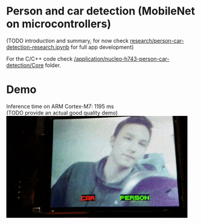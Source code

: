 # Person and car detection (MobileNet on microcontrollers)

(TODO introduction and summary, for now check [research/person-car-detection-research.ipynb](research/person-car-detection-research.ipynb) for full app development)  

For the C/C++ code check [/application/nucleo-h743-person-car-detection/Core](/application/nucleo-h743-person-car-detection/Core) folder. 

# Demo
Inference time on ARM Cortex-M7: 1195 ms  
(TODO provide an actual good quality demo)  
![demo](demo.gif)